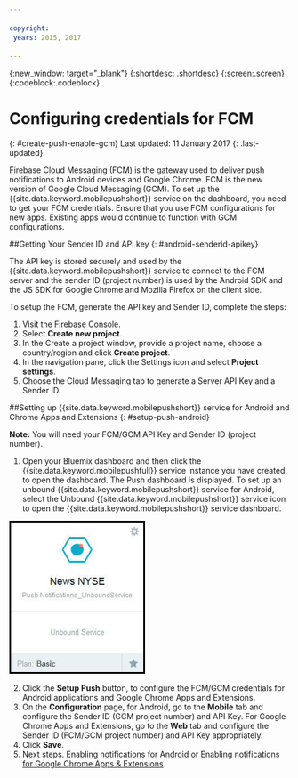 ```yaml
---

copyright:
 years: 2015, 2017

---
```


{:new_window: target="_blank"}
{:shortdesc: .shortdesc}
{:screen:.screen}
{:codeblock:.codeblock}

# Configuring credentials for FCM
{: #create-push-enable-gcm}
Last updated: 11 January 2017
{: .last-updated}

Firebase Cloud Messaging (FCM) is the gateway used to deliver push notifications to Android devices and Google Chrome. FCM is the new version of Google Cloud Messaging (GCM). To set up the {{site.data.keyword.mobilepushshort}} service on the dashboard, you need to get your FCM credentials. Ensure that you use FCM configurations for new apps. Existing apps would continue to function with GCM configurations.

##Getting Your Sender ID and API key
{: #android-senderid-apikey}

The API key is stored securely and used by the {{site.data.keyword.mobilepushshort}} service to connect to the FCM server and the sender ID (project number) is used by the Android SDK and the JS SDK for  Google Chrome and Mozilla Firefox on the client side. 

To setup the FCM, generate the API key and Sender ID, complete the steps:

1. Visit the [Firebase Console](https://console.firebase.google.com/?pli=1).
2. Select **Create new project**. 
3. In the Create a project window, provide a project name, choose a country/region and click **Create project**.
3. In the navigation pane, click the Settings icon and select **Project settings**.
4. Choose the Cloud Messaging tab to generate a Server API Key and a Sender ID.

##Setting up {{site.data.keyword.mobilepushshort}} service for Android and Chrome Apps and Extensions
{: #setup-push-android}

**Note:** You will need your FCM/GCM API Key and Sender ID (project number).

1. Open your Bluemix dashboard and then click the {{site.data.keyword.mobilepushfull}} service instance you have created, to open the dashboard. The Push dashboard is displayed. To set up an unbound {{site.data.keyword.mobilepushshort}} service for Android, select the Unbound {{site.data.keyword.mobilepushshort}} service icon to open the {{site.data.keyword.mobilepushshort}} service dashboard. 

![Push dashboard](images/push_unbound.jpg)

2. Click the **Setup Push** button, to configure the FCM/GCM credentials for Android applications and Google Chrome Apps and Extensions.
3. On the **Configuration** page, for Android, go to the **Mobile** tab and configure the Sender ID (GCM project number) and API Key. For Google Chrome Apps and Extensions, go to the **Web** tab and configure the Sender ID (FCM/GCM project number) and API Key appropriately.
4. Click **Save**.
5. Next steps. [Enabling notifications for Android](c_enable_push.html) or [Enabling notifications for Google Chrome Apps & Extensions](c_enable_push.html).


